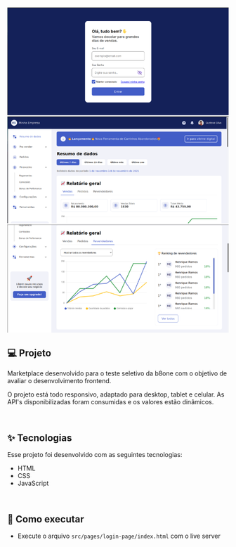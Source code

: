 <br>

![pagina-inicial-1](./src/assets/screenshots/login.png)
![pagina-inicial-2.](./src/assets/screenshots/initial-page.png)
![pagina-inicial-4.](./src/assets/screenshots/ranking.png)

## 💻 Projeto

Marketplace desenvolvido para o teste seletivo da b8one com o objetivo de avaliar o desenvolvimento frontend.

O projeto está todo responsivo, adaptado para desktop, tablet e celular.
As API's disponibilizadas foram consumidas e os valores estão dinâmicos.

<br>

## ✨ Tecnologias

Esse projeto foi desenvolvido com as seguintes tecnologias:

- HTML
- CSS
- JavaScript

<br>

## 🚀 Como executar

- Execute o arquivo `src/pages/login-page/index.html` com o live server
